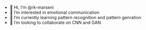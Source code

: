 - 👋 Hi, I’m @rk-marseni
- 👀 I’m interested in emotional communication
- 🌱 I’m currently learning pattern recognition and pattern genration
- 💞️ I’m looking to collaborate on CNN and GAN
<!-- - 📫 How to reach me: <a href="https://discord.com/channels/"> Sound Sage </a> -->

<!---
rk-marseni/rk-marseni is a ✨ special ✨ repository because its `README.md` (this file) appears on your GitHub profile.
You can click the Preview link to take a look at your changes.
--->
